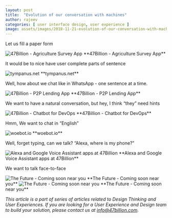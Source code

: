 ```yaml
---
layout: post
title:  "Evolution of our conversation with machines"
author: rajeev
categories: [ user interface design, user experience ]
image: assets/images/2018-11-21-evolution-of-our-conversation-with-machines-1.png
---
```

Let us fill a paper form

<img src="{{site.url}}/assets/2018-11-21-evolution-of-our-conversation-with-machines-2.png" alt="47Billion - Agriculture Survey App"/>
**47Billion - Agriculture Survey App**

It would be to nice have user complete parts of sentence

<img src="{{site.url}}/assets/2018-11-21-evolution-of-our-conversation-with-machines-3.png" alt="tympanus.net"/>
**tympanus.net**

Well, how about we chat like in WhatsApp - one sentence at a time.

<img src="{{site.url}}/assets/2018-11-21-evolution-of-our-conversation-with-machines-4.png" alt="47Billion - P2P Lending App"/>
**47Billion - P2P Lending App**

We want to have a natural conversation, but hey, I think “they” need hints

<img src="{{site.url}}/assets/2018-11-21-evolution-of-our-conversation-with-machines-5.png" alt="47Billion - Chatbot for DevOps"/>
**47Billion - Chatbot for DevOps**

Hmm, We want to chat in “English”

<img src="{{site.url}}/assets/2018-11-21-evolution-of-our-conversation-with-machines-6.png" alt="woebot.io"/>
**woebot.io**

Well, forget typing, can we talk? “Alexa, where is my phone?”

<img src="{{site.url}}/assets/2018-11-21-evolution-of-our-conversation-with-machines-7.png" alt="Alexa and Google Voice Assistant apps at 47Billion"/>
**Alexa and Google Voice Assistant apps at 47Billion**

We want to talk face-to-face

<img src="{{site.url}}/assets/2018-11-21-evolution-of-our-conversation-with-machines-8.png" alt="The Future - Coming soon near you"/>
**The Future - Coming soon near you**

<img src="{{site.url}}/assets/2018-11-21-evolution-of-our-conversation-with-machines-1.png" alt="The Future - Coming soon near you"/>
**The Future - Coming soon near you**

*This article is a part of series of articles related to Design Thinking and User Experiences. If you are looking for a User Experience and Design team to build your solution, please contact us at info@47billion.com.*
